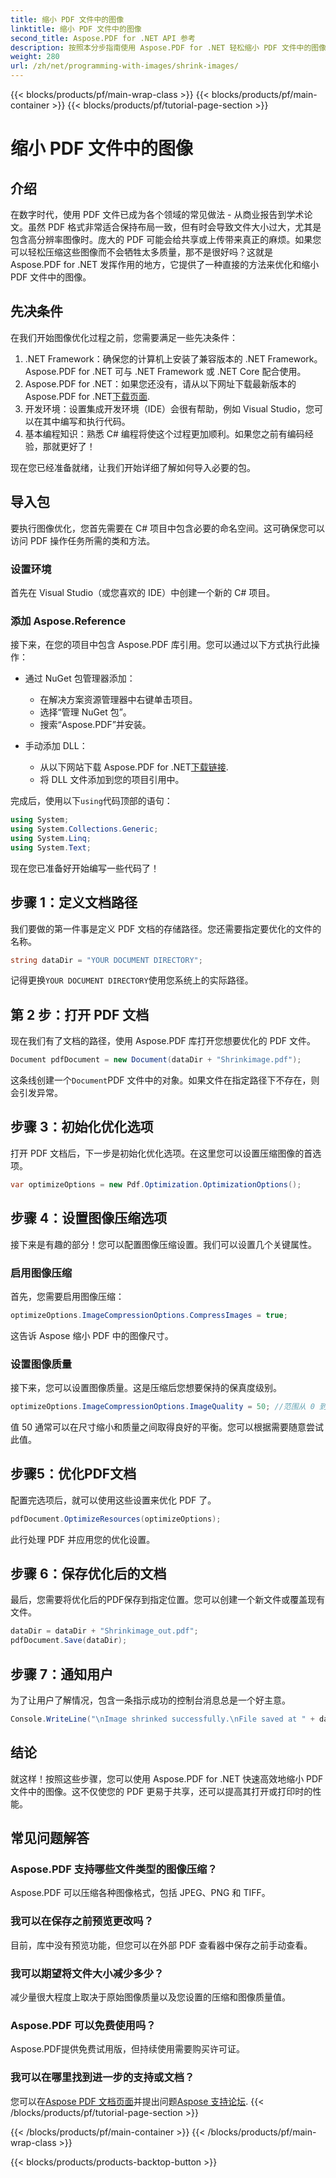 ```yaml
---
title: 缩小 PDF 文件中的图像
linktitle: 缩小 PDF 文件中的图像
second_title: Aspose.PDF for .NET API 参考
description: 按照本分步指南使用 Aspose.PDF for .NET 轻松缩小 PDF 文件中的图像，确保文件大小更小同时保持质量。
weight: 280
url: /zh/net/programming-with-images/shrink-images/
---
```


{{< blocks/products/pf/main-wrap-class >}}
{{< blocks/products/pf/main-container >}}
{{< blocks/products/pf/tutorial-page-section >}}

# 缩小 PDF 文件中的图像

## 介绍

在数字时代，使用 PDF 文件已成为各个领域的常见做法 - 从商业报告到学术论文。虽然 PDF 格式非常适合保持布局一致，但有时会导致文件大小过大，尤其是包含高分辨率图像时。庞大的 PDF 可能会给共享或上传带来真正的麻烦。如果您可以轻松压缩这些图像而不会牺牲太多质量，那不是很好吗？这就是 Aspose.PDF for .NET 发挥作用的地方，它提供了一种直接的方法来优化和缩小 PDF 文件中的图像。 

## 先决条件

在我们开始图像优化过程之前，您需要满足一些先决条件：

1. .NET Framework：确保您的计算机上安装了兼容版本的 .NET Framework。Aspose.PDF for .NET 可与 .NET Framework 或 .NET Core 配合使用。
2.  Aspose.PDF for .NET：如果您还没有，请从以下网址下载最新版本的 Aspose.PDF for .NET[下载页面](https://releases.aspose.com/pdf/net/).
3. 开发环境：设置集成开发环境（IDE）会很有帮助，例如 Visual Studio，您可以在其中编写和执行代码。
4. 基本编程知识：熟悉 C# 编程将使这个过程更加顺利。如果您之前有编码经验，那就更好了！

现在您已经准备就绪，让我们开始详细了解如何导入必要的包。

## 导入包

要执行图像优化，您首先需要在 C# 项目中包含必要的命名空间。这可确保您可以访问 PDF 操作任务所需的类和方法。

### 设置环境

首先在 Visual Studio（或您喜欢的 IDE）中创建一个新的 C# 项目。

### 添加 Aspose.Reference

接下来，在您的项目中包含 Aspose.PDF 库引用。您可以通过以下方式执行此操作：

- 通过 NuGet 包管理器添加：
  - 在解决方案资源管理器中右键单击项目。
  - 选择“管理 NuGet 包”。
  - 搜索“Aspose.PDF”并安装。

- 手动添加 DLL：
  - 从以下网站下载 Aspose.PDF for .NET[下载链接](https://releases.aspose.com/pdf/net/).
  - 将 DLL 文件添加到您的项目引用中。

完成后，使用以下`using`代码顶部的语句：

```csharp
using System;
using System.Collections.Generic;
using System.Linq;
using System.Text;
```

现在您已准备好开始编写一些代码了！

## 步骤 1：定义文档路径

我们要做的第一件事是定义 PDF 文档的存储路径。您还需要指定要优化的文件的名称。

```csharp
string dataDir = "YOUR DOCUMENT DIRECTORY"; 
```

记得更换`YOUR DOCUMENT DIRECTORY`使用您系统上的实际路径。

## 第 2 步：打开 PDF 文档

现在我们有了文档的路径，使用 Aspose.PDF 库打开您想要优化的 PDF 文件。

```csharp
Document pdfDocument = new Document(dataDir + "Shrinkimage.pdf");
```

这条线创建一个`Document`PDF 文件中的对象。如果文件在指定路径下不存在，则会引发异常。

## 步骤 3：初始化优化选项

打开 PDF 文档后，下一步是初始化优化选项。在这里您可以设置压缩图像的首选项。

```csharp
var optimizeOptions = new Pdf.Optimization.OptimizationOptions();
```

## 步骤 4：设置图像压缩选项

接下来是有趣的部分！您可以配置图像压缩设置。我们可以设置几个关键属性。

### 启用图像压缩

首先，您需要启用图像压缩：

```csharp
optimizeOptions.ImageCompressionOptions.CompressImages = true;
```

这告诉 Aspose 缩小 PDF 中的图像尺寸。

### 设置图像质量

接下来，您可以设置图像质量。这是压缩后您想要保持的保真度级别。

```csharp
optimizeOptions.ImageCompressionOptions.ImageQuality = 50; //范围从 0 到 100
```

值 50 通常可以在尺寸缩小和质量之间取得良好的平衡。您可以根据需要随意尝试此值。

## 步骤5：优化PDF文档

配置完选项后，就可以使用这些设置来优化 PDF 了。

```csharp
pdfDocument.OptimizeResources(optimizeOptions);
```

此行处理 PDF 并应用您的优化设置。

## 步骤 6：保存优化后的文档

最后，您需要将优化后的PDF保存到指定位置。您可以创建一个新文件或覆盖现有文件。

```csharp
dataDir = dataDir + "Shrinkimage_out.pdf"; 
pdfDocument.Save(dataDir);
```

## 步骤 7：通知用户

为了让用户了解情况，包含一条指示成功的控制台消息总是一个好主意。

```csharp
Console.WriteLine("\nImage shrinked successfully.\nFile saved at " + dataDir);
```

## 结论

就这样！按照这些步骤，您可以使用 Aspose.PDF for .NET 快速高效地缩小 PDF 文件中的图像。这不仅使您的 PDF 更易于共享，还可以提高其打开或打印时的性能。

## 常见问题解答

### Aspose.PDF 支持哪些文件类型的图像压缩？  
Aspose.PDF 可以压缩各种图像格式，包括 JPEG、PNG 和 TIFF。

### 我可以在保存之前预览更改吗？  
目前，库中没有预览功能，但您可以在外部 PDF 查看器中保存之前手动查看。

### 我可以期望将文件大小减少多少？  
减少量很大程度上取决于原始图像质量以及您设置的压缩和图像质量值。

### Aspose.PDF 可以免费使用吗？  
Aspose.PDF提供免费试用版，但持续使用需要购买许可证。

### 我可以在哪里找到进一步的支持或文档？  
您可以在[Aspose PDF 文档页面](https://reference.aspose.com/pdf/net/)并提出问题[Aspose 支持论坛](https://forum.aspose.com/c/pdf/10).
{{< /blocks/products/pf/tutorial-page-section >}}

{{< /blocks/products/pf/main-container >}}
{{< /blocks/products/pf/main-wrap-class >}}

{{< blocks/products/products-backtop-button >}}
